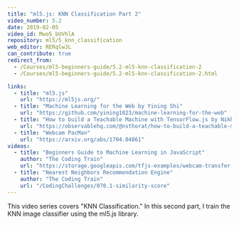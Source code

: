 ```yaml
---
title: "ml5.js: KNN Classification Part 2"
video_number: 5.2
date: 2019-02-05
video_id: Mwo5_bUVhlA
repository: ml5/5_knn_classification
web_editor: RERqlwJL
can_contribute: true
redirect_from:
  - /Courses/ml5-beginners-guide/5.2-ml5-knn-classification-2
  - /Courses/ml5-beginners-guide/5.2-ml5-knn-classification-2.html

links:
  - title: "ml5.js"
    url: "https://ml5js.org/"
  - title: "Machine Learning for the Web by Yining Shi"
    url: "https://github.com/yining1023/machine-learning-for-the-web"
  - title: "How to build a Teachable Machine with TensorFlow.js by Nikhil Thorat"
    url: "https://observablehq.com/@nsthorat/how-to-build-a-teachable-machine-with-tensorflow-js"
  - title: "Webcam PacMan"
    url: "https://arxiv.org/abs/1704.04861"
videos:
  - title: "Beginners Guide to Machine Learning in JavaScript"
    author: "The Coding Train"
    url: "https://storage.googleapis.com/tfjs-examples/webcam-transfer-learning/dist/index.html"
  - title: "Nearest Neighbors Recommendation Engine"
    author: "The Coding Train"
    url: "/CodingChallenges/070.1-similarity-score"
---
```


This video  series covers "KNN Classification." In this second part, I train the KNN image classifier using the ml5.js library.